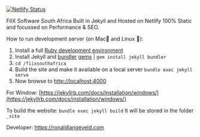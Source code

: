 
[![Netlify Status](https://api.netlify.com/api/v1/badges/219770cb-e0ad-4ef2-9556-eaf83837641a/deploy-status)](https://app.netlify.com/sites/eager-pike-5cf3e9/deploys)

FIIX Software South Africa
Built in Jekyll and Hosted on Netlify
100% Static and focussed on Performance & SEO.

How to run development server (on Mac🍎 and Linux 🐧):

1.  Install a full  [Ruby development environment](https://jekyllrb.com/docs/installation/)
2. Install Jekyll and [bundler](https://jekyllrb.com/docs/ruby-101/#bundler)  [gems](https://jekyllrb.com/docs/ruby-101/#gems) | `gem install jekyll bundler`
3. `cd /fiixsouthafrica` 
4. Build the site and make it available on a local server `bundle exec jekyll serve`
5. Now browse to  [http://localhost:4000](http://localhost:4000/)

For Window: [https://jekyllrb.com/docs/installation/windows/](https://jekyllrb.com/docs/installation/windows/)

To build the website:
 `bundle exec jekyll build`
 It will be stored in the folder `_site`


Developer: https://ronaldlangeveld.com